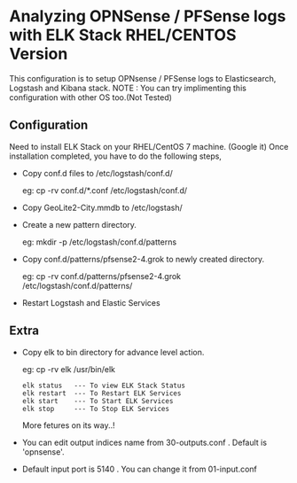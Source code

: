 # Analyzing OPNSense / PFSense logs with ELK Stack RHEL/CENTOS Version

This configuration is to setup OPNsense / PFSense logs to Elasticsearch, Logstash and Kibana stack.
NOTE : You can try implimenting this configuration with other OS too.(Not Tested)

## Configuration

Need to install ELK Stack on your RHEL/CentOS 7 machine. (Google it)
Once installation completed, you have to do the following steps,

* Copy conf.d files to /etc/logstash/conf.d/

  eg:   cp -rv conf.d/*.conf /etc/logstash/conf.d/

* Copy GeoLite2-City.mmdb to /etc/logstash/

* Create a new pattern directory.
  
  eg:  mkdir -p /etc/logstash/conf.d/patterns

* Copy conf.d/patterns/pfsense2-4.grok to newly created directory.

  eg: cp -rv conf.d/patterns/pfsense2-4.grok /etc/logstash/conf.d/patterns/

* Restart Logstash and Elastic Services

## Extra

* Copy elk to bin directory for advance level action.

  eg: cp -rv elk /usr/bin/elk
  
      elk status   --- To view ELK Stack Status
      elk restart  --- To Restart ELK Services
      elk start    --- To Start ELK Services
      elk stop     --- To Stop ELK Services
  More fetures on its way..!

* You can edit output indices name from 30-outputs.conf . Default is 'opnsense'.

* Default input port is 5140 . You can change it from 01-input.conf

